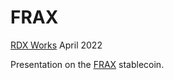 # FRAX 

[RDX Works](https://www.radixdlt.com)
April 2022

Presentation on the [FRAX](https://app.frax.finance) stablecoin. 

```{tableofcontents}
```